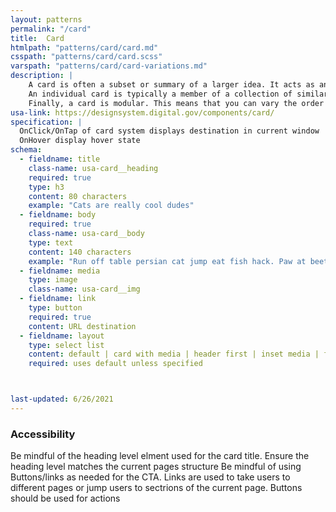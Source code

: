 ```yaml
---
layout: patterns
permalink: "/card"
title:  Card
htmlpath: "patterns/card/card.md"
csspath: "patterns/card/card.scss"
varspath: "patterns/card/card-variations.md"
description: |
    A card is often a subset or summary of a larger idea. It acts as an entry point to more detailed information. This summary can contain a variety of content types, such as text, images and multimedia, or buttons and links.
    An individual card is typically a member of a collection of similar cards, not a single card in isolation. A card is distinguished from others in its collection by its content, and cards are distinguished from the broader page context in form — usually with a border or a shadow.
    Finally, a card is modular. This means that you can vary the order of cards in a collection without destroying any individual card’s meaning." 
usa-link: https://designsystem.digital.gov/components/card/
specification: |
  OnClick/OnTap of card system displays destination in current window 
  OnHover display hover state  
schema: 
  - fieldname: title
    class-name: usa-card__heading
    required: true
    type: h3
    content: 80 characters
    example: "Cats are really cool dudes"
  - fieldname: body
    required: true
    class-name: usa-card__body
    type: text
    content: 140 characters  
    example: "Run off table persian cat jump eat fish hack. Paw at beetle and eat it before it gets away demand"
  - fieldname: media
    type: image 
    class-name: usa-card__img
  - fieldname: link
    type: button
    required: true
    content: URL destination
  - fieldname: layout
    type: select list
    content: default | card with media | header first | inset media | flag left | flag right
    required: uses default unless specified



last-updated: 6/26/2021
---
```

<!--- if extra information is needed for this pattern, write here in Markdown. -->
<!--- to learn markdown format go to https://docs.github.com/en/github/writing-on-github/basic-writing-and-formatting-syntax -->

### Accessibility
Be mindful of the heading level elment used for the card title. Ensure the heading level matches the current pages structure
Be mindful of using Buttons/links as needed for the CTA. Links are used to take users to different pages or jump users to sectrions of the current page. Buttons should be used for actions


